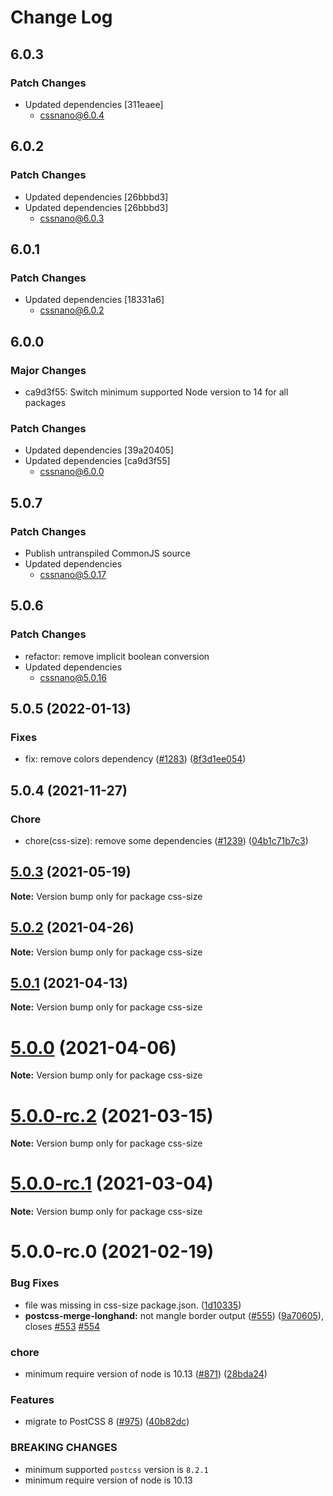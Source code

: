 # Change Log

## 6.0.3

### Patch Changes

- Updated dependencies [311eaee]
  - cssnano@6.0.4

## 6.0.2

### Patch Changes

- Updated dependencies [26bbbd3]
- Updated dependencies [26bbbd3]
  - cssnano@6.0.3

## 6.0.1

### Patch Changes

- Updated dependencies [18331a6]
  - cssnano@6.0.2

## 6.0.0

### Major Changes

- ca9d3f55: Switch minimum supported Node version to 14 for all packages

### Patch Changes

- Updated dependencies [39a20405]
- Updated dependencies [ca9d3f55]
  - cssnano@6.0.0

## 5.0.7

### Patch Changes

- Publish untranspiled CommonJS source
- Updated dependencies
  - cssnano@5.0.17

## 5.0.6

### Patch Changes

- refactor: remove implicit boolean conversion
- Updated dependencies
  - cssnano@5.0.16

## 5.0.5 (2022-01-13)

### Fixes

- fix: remove colors dependency ([#1283](https://github.com/cssnano/cssnano/pull/1283)) ([8f3d1ee054](https://github.com/cssnano/cssnano/commit/8f3d1ee0548b3f46d4c24b26b5d226efb21ae8ca))

## 5.0.4 (2021-11-27)

### Chore

- chore(css-size): remove some dependencies ([#1239](https://github.com/cssnano/cssnano/pull/1239)) ([04b1c71b7c3](https://github.com/cssnano/cssnano/commit/04b1c71b7c33ce5a45f3b3792530bfb6bf28d3df))

## [5.0.3](https://github.com/cssnano/cssnano/compare/css-size@5.0.0...css-size@5.0.3) (2021-05-19)

**Note:** Version bump only for package css-size

## [5.0.2](https://github.com/cssnano/cssnano/compare/css-size@5.0.0...css-size@5.0.2) (2021-04-26)

**Note:** Version bump only for package css-size

## [5.0.1](https://github.com/cssnano/cssnano/compare/css-size@5.0.0...css-size@5.0.1) (2021-04-13)

**Note:** Version bump only for package css-size

# [5.0.0](https://github.com/cssnano/cssnano/compare/css-size@5.0.0-rc.2...css-size@5.0.0) (2021-04-06)

**Note:** Version bump only for package css-size

# [5.0.0-rc.2](https://github.com/cssnano/cssnano/compare/css-size@5.0.0-rc.1...css-size@5.0.0-rc.2) (2021-03-15)

**Note:** Version bump only for package css-size

# [5.0.0-rc.1](https://github.com/cssnano/cssnano/compare/css-size@5.0.0-rc.0...css-size@5.0.0-rc.1) (2021-03-04)

**Note:** Version bump only for package css-size

# 5.0.0-rc.0 (2021-02-19)

### Bug Fixes

- file was missing in css-size package.json. ([1d10335](https://github.com/cssnano/cssnano/commit/1d103352a5b7986afe820e374d426d965c7cdc51))
- **postcss-merge-longhand:** not mangle border output ([#555](https://github.com/cssnano/cssnano/issues/555)) ([9a70605](https://github.com/cssnano/cssnano/commit/9a706050b621e7795a9bf74eb7110b5c81804ffe)), closes [#553](https://github.com/cssnano/cssnano/issues/553) [#554](https://github.com/cssnano/cssnano/issues/554)

### chore

- minimum require version of node is 10.13 ([#871](https://github.com/cssnano/cssnano/issues/871)) ([28bda24](https://github.com/cssnano/cssnano/commit/28bda243e32ce3ba89b3c358a5f78727b3732f11))

### Features

- migrate to PostCSS 8 ([#975](https://github.com/cssnano/cssnano/issues/975)) ([40b82dc](https://github.com/cssnano/cssnano/commit/40b82dca7f53ac02cd4fe62846dec79b898ccb49))

### BREAKING CHANGES

- minimum supported `postcss` version is `8.2.1`
- minimum require version of node is 10.13
